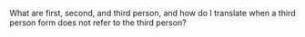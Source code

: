What are first, second, and third person, and how do I translate when a third person form does not refer to the third person?